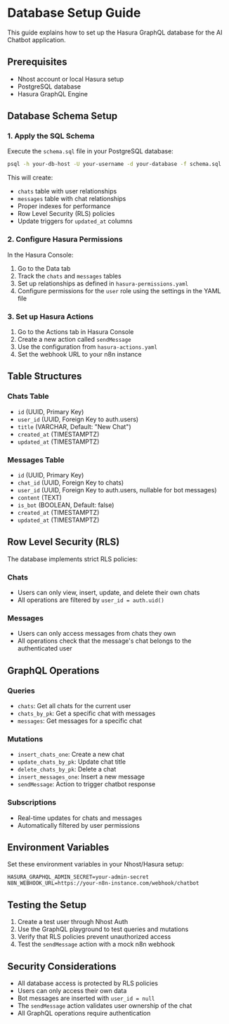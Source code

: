 # Database Setup Guide

This guide explains how to set up the Hasura GraphQL database for the AI Chatbot application.

## Prerequisites

- Nhost account or local Hasura setup
- PostgreSQL database
- Hasura GraphQL Engine

## Database Schema Setup

### 1. Apply the SQL Schema

Execute the `schema.sql` file in your PostgreSQL database:

```bash
psql -h your-db-host -U your-username -d your-database -f schema.sql
```

This will create:
- `chats` table with user relationships
- `messages` table with chat relationships
- Proper indexes for performance
- Row Level Security (RLS) policies
- Update triggers for `updated_at` columns

### 2. Configure Hasura Permissions

In the Hasura Console:

1. Go to the Data tab
2. Track the `chats` and `messages` tables
3. Set up relationships as defined in `hasura-permissions.yaml`
4. Configure permissions for the `user` role using the settings in the YAML file

### 3. Set up Hasura Actions

1. Go to the Actions tab in Hasura Console
2. Create a new action called `sendMessage`
3. Use the configuration from `hasura-actions.yaml`
4. Set the webhook URL to your n8n instance

## Table Structures

### Chats Table
- `id` (UUID, Primary Key)
- `user_id` (UUID, Foreign Key to auth.users)
- `title` (VARCHAR, Default: "New Chat")
- `created_at` (TIMESTAMPTZ)
- `updated_at` (TIMESTAMPTZ)

### Messages Table
- `id` (UUID, Primary Key)
- `chat_id` (UUID, Foreign Key to chats)
- `user_id` (UUID, Foreign Key to auth.users, nullable for bot messages)
- `content` (TEXT)
- `is_bot` (BOOLEAN, Default: false)
- `created_at` (TIMESTAMPTZ)
- `updated_at` (TIMESTAMPTZ)

## Row Level Security (RLS)

The database implements strict RLS policies:

### Chats
- Users can only view, insert, update, and delete their own chats
- All operations are filtered by `user_id = auth.uid()`

### Messages
- Users can only access messages from chats they own
- All operations check that the message's chat belongs to the authenticated user

## GraphQL Operations

### Queries
- `chats`: Get all chats for the current user
- `chats_by_pk`: Get a specific chat with messages
- `messages`: Get messages for a specific chat

### Mutations
- `insert_chats_one`: Create a new chat
- `update_chats_by_pk`: Update chat title
- `delete_chats_by_pk`: Delete a chat
- `insert_messages_one`: Insert a new message
- `sendMessage`: Action to trigger chatbot response

### Subscriptions
- Real-time updates for chats and messages
- Automatically filtered by user permissions

## Environment Variables

Set these environment variables in your Nhost/Hasura setup:

```
HASURA_GRAPHQL_ADMIN_SECRET=your-admin-secret
N8N_WEBHOOK_URL=https://your-n8n-instance.com/webhook/chatbot
```

## Testing the Setup

1. Create a test user through Nhost Auth
2. Use the GraphQL playground to test queries and mutations
3. Verify that RLS policies prevent unauthorized access
4. Test the `sendMessage` action with a mock n8n webhook

## Security Considerations

- All database access is protected by RLS policies
- Users can only access their own data
- Bot messages are inserted with `user_id = null`
- The `sendMessage` action validates user ownership of the chat
- All GraphQL operations require authentication

